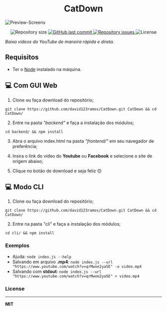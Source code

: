 <h1 align="center">CatDown</h1>

![Preview-Screens](https://i.imgur.com/Wm53yXe.png)

<p align="center">
  	<img alt="Repository size" src="https://img.shields.io/github/repo-size/david123ramos/CatDown">
  	<a href="https://github.com/david123ramos/CatDown/commits/master">
    	<img alt="GitHub last commit" src="https://img.shields.io/github/last-commit/david123ramos/CatDown">
  	</a>
  	<a href="https://github.com/acidiney/buscador-ao/issues">
    	<img alt="Repository issues" src="https://img.shields.io/github/issues/david123ramos/CatDown">
  	</a>
  	<img alt="License" src="https://img.shields.io/badge/license-MIT-brightgreen">
</p>

*Baixa videos do YouTube de maneira rápida e direta.*

## Requisitos

- Ter o [Node](https://nodejs.org/en/) instalado na máquina.

## 💻 Com GUI Web

1. Clone ou faça download do repositório;
```
git clone https://github.com/david123ramos/CatDown.git CatDown && cd CatDown/
```

2. Entre na pasta *"backend"* e faça a instalação dos módulos;
```
cd backend/ && npm install
```

3. Abra o arquivo index.html na pasta *"frontend/"* em seu navegador de preferência;

4. Insira o link do vídeo do **Youtube** ou **Facebook** e selecione o site de origem abaixo;

5. Clique no botão de download e seja feliz 😊

## 💻 Modo CLI

1. Clone ou faça download do repositório;
```
git clone https://github.com/david123ramos/CatDown.git CatDown && cd CatDown/
```

2. Entre na pasta *"cli"* e faça a instalação dos módulos;
```
cd cli/ && npm install
```

### Exemplos
 - Ajuda: ``node index.js --help``
 - Salvando em arquivo **.mp4**:  ``node index.js --url "https://www.youtube.com/watch?v=qrMwxe2ya5E" -o video.mp4``
 - Salvando com **stdout**: ``node index.js --url "https://www.youtube.com/watch?v=qrMwxe2ya5E" > video.mp4``
 
### License
----

**MIT**
